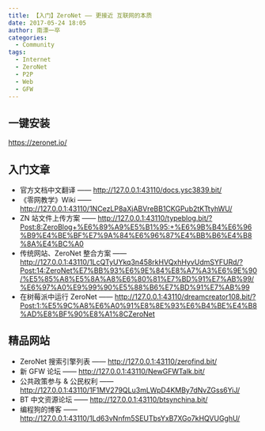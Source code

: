 ```yaml
---
title: 【入门】ZeroNet —— 更接近 互联网的本质
date: 2017-05-24 18:05
author: 南漂一卒
categories:
  - Community
tags:
  - Internet
  - ZeroNet
  - P2P
  - Web
  - GFW
---
```



## 一键安装

https://zeronet.io/


## 入门文章

 - 官方文档中文翻译 —— http://127.0.0.1:43110/docs.ysc3839.bit/
 - 《零网教学》Wiki —— http://127.0.0.1:43110/1NCezLP8aXjABVreBB1CKGPub2tKTtyhWU/
 - ZN 站文件上传方案 —— http://127.0.0.1:43110/typeblog.bit/?Post:8:ZeroBlog+%E6%89%A9%E5%B1%95:+%E6%9B%B4%E6%96%B9%E4%BE%BF%E7%9A%84%E6%96%87%E4%BB%B6%E4%B8%8A%E4%BC%A0
 - 传统网站、ZeroNet 整合方案 —— http://127.0.0.1:43110/1LcQTyUYkq3n458rkHVQxhHyvUdmSYFURd/?Post:14:ZeroNet%E7%BB%93%E6%9E%84%E8%A7%A3%E6%9E%90/%E5%85%A8%E5%8A%A8%E6%80%81%E7%BD%91%E7%AB%99/%E6%97%A0%E9%99%90%E5%88%B6%E7%BD%91%E7%AB%99
 - 在树莓派中运行 ZeroNet —— http://127.0.0.1:43110/dreamcreator108.bit/?Post:1:%E5%9C%A8%E6%A0%91%E8%8E%93%E6%B4%BE%E4%B8%AD%E8%BF%90%E8%A1%8CZeroNet


## 精品网站

 - ZeroNet 搜索引擎列表 —— http://127.0.0.1:43110/zerofind.bit/
 - 新 GFW 论坛 —— http://127.0.0.1:43110/NewGFWTalk.bit/
 - 公共政策参与 & 公民权利 —— http://127.0.0.1:43110/1F1MV279QLu3mLWpD4KMBy7dNvZGss6YiJ/
 - BT 中文资源论坛 —— http://127.0.0.1:43110/btsynchina.bit/
 - 编程狗的博客 —— http://127.0.0.1:43110/1Ld63vNnfm5SEUTbsYxB7XGo7kHQVUGghU/
